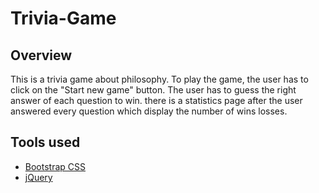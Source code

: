 # Trivia-Game
## Overview
This is a trivia game about philosophy. To play the game, the user has to click on the "Start new game" button. The user has to guess the right answer of each question to win. there is a statistics page after the user answered every question which display the number of wins losses.
## Tools used
* [Bootstrap CSS](https://getbootstrap.com/)
* [jQuery](https://jquery.com/)
